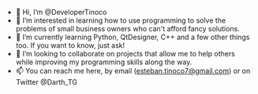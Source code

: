 - 👋 Hi, I’m @DeveloperTinoco
- 👀 I’m interested in learning how to use programming to solve the problems of small business owners who can't afford fancy solutions.
- 🌱 I’m currently learning Python, QtDesigner, C++ and a few other things too. If you want to know, just ask!
- 💞️ I’m looking to collaborate on projects that allow me to help others while improving my programming skills along the way.
- 📫 You can reach me here, by email (esteban.tinoco7@gmail.com) or on Twitter @Darth_TG

<!---
DeveloperTinoco/DeveloperTinoco is a ✨ special ✨ repository because its `README.md` (this file) appears on your GitHub profile.
You can click the Preview link to take a look at your changes.
--->
